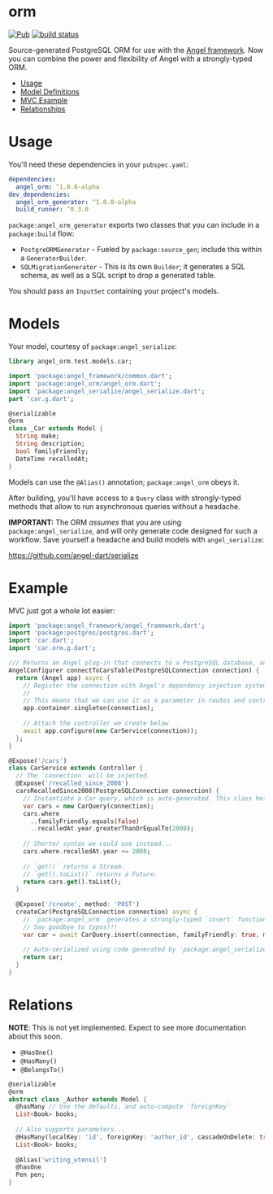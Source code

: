 # orm
[![Pub](https://img.shields.io/pub/v/angel_orm.svg)](https://pub.dartlang.org/packages/angel_orm)
[![build status](https://travis-ci.org/angel-dart/orm.svg)](https://travis-ci.org/angel-dart/orm)

Source-generated PostgreSQL ORM for use with the
[Angel framework](https://angel-dart.github.io).
Now you can combine the power and flexibility of Angel with a strongly-typed ORM.

* [Usage](#usage)
* [Model Definitions](#models)
* [MVC Example](#example)
* [Relationships](#relations)

# Usage
You'll need these dependencies in your `pubspec.yaml`:
```yaml
dependencies:
  angel_orm: ^1.0.0-alpha
dev_dependencies:
  angel_orm_generator: ^1.0.0-alpha
  build_runner: ^0.3.0
```

`package:angel_orm_generator` exports two classes that you can include
in a `package:build` flow:
* `PostgreORMGenerator` - Fueled by `package:source_gen`; include this within a `GeneratorBuilder`.
* `SQLMigrationGenerator` - This is its own `Builder`; it generates a SQL schema, as well as a SQL script to drop a generated table.

You should pass an `InputSet` containing your project's models.

# Models
Your model, courtesy of `package:angel_serialize`:

```dart
library angel_orm.test.models.car;

import 'package:angel_framework/common.dart';
import 'package:angel_orm/angel_orm.dart';
import 'package:angel_serialize/angel_serialize.dart';
part 'car.g.dart';

@serializable
@orm
class _Car extends Model {
  String make;
  String description;
  bool familyFriendly;
  DateTime recalledAt;
}
```

Models can use the `@Alias()` annotation; `package:angel_orm` obeys it.

After building, you'll have access to a `Query` class with strongly-typed methods that
allow to run asynchronous queries without a headache.

**IMPORTANT:** The ORM *assumes* that you are using `package:angel_serialize`, and will only generate code
designed for such a workflow. Save yourself a headache and build models with `angel_serialize`:

https://github.com/angel-dart/serialize

# Example

MVC just got a whole lot easier:

```dart
import 'package:angel_framework/angel_framework.dart';
import 'package:postgres/postgres.dart';
import 'car.dart';
import 'car.orm.g.dart';

/// Returns an Angel plug-in that connects to a PostgreSQL database, and sets up a controller connected to it...
AngelConfigurer connectToCarsTable(PostgreSQLConnection connection) {
  return (Angel app) async {
    // Register the connection with Angel's dependency injection system.
    // 
    // This means that we can use it as a parameter in routes and controllers.
    app.container.singleton(connection);
    
    // Attach the controller we create below
    await app.configure(new CarService(connection));
  };
}

@Expose('/cars')
class CarService extends Controller {
  // The `connection` will be injected.
  @Expose('/recalled_since_2008')
  carsRecalledSince2008(PostgreSQLConnection connection) {
    // Instantiate a Car query, which is auto-generated. This class helps us build fluent queries easily.
    var cars = new CarQuery(connection);
    cars.where
      ..familyFriendly.equals(false)
      ..recalledAt.year.greaterThanOrEqualTo(2008);
    
    // Shorter syntax we could use instead...
    cars.where.recalledAt.year <= 2008;
    
    // `get()` returns a Stream.
    // `get().toList()` returns a Future.
    return cars.get().toList();
  }
  
  @Expose('/create', method: 'POST')
  createCar(PostgreSQLConnection connection) async {
    // `package:angel_orm` generates a strongly-typed `insert` function on the query class.
    // Say goodbye to typos!!!
    var car = await CarQuery.insert(connection, familyFriendly: true, make: 'Honda');
    
    // Auto-serialized using code generated by `package:angel_serialize`
    return car;
  }
}
```

# Relations
**NOTE**: This is not yet implemented. Expect to see more documentation about this soon.

* `@HasOne()`
* `@HasMany()`
* `@BelongsTo()`

```dart
@serializable
@orm
abstract class _Author extends Model {
  @hasMany // Use the defaults, and auto-compute `foreignKey`
  List<Book> books;
  
  // Also supports parameters...
  @HasMany(localKey: 'id', foreignKey: 'author_id', cascadeOnDelete: true)
  List<Book> books;
  
  @Alias('writing_utensil')
  @hasOne
  Pen pen;
}
```